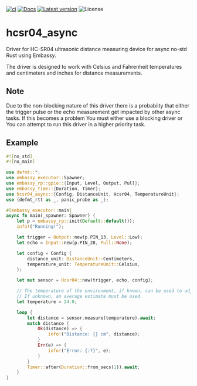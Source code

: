 [![ci](https://github.com/1-rafael-1/hcsr04_async/actions/workflows/rust.yml/badge.svg)](https://github.com/1-rafael-1/hcsr04_async/actions/workflows/rust.yml)
[![Docs](https://docs.rs/hcsr04_async/badge.svg)](https://docs.rs/hcsr04_async/)
[![Latest version](https://img.shields.io/crates/v/hcsr04_async.svg)](https://crates.io/crates/hcsr04_async)
![License](https://img.shields.io/crates/l/hcsr04_async.svg)


# hcsr04_async
Driver for HC-SR04 ultrasonic distance measuring device for async no-std Rust using Embassy.

The driver is designed to work with Celsius and Fahrenheit temperatures and centimeters and inches for distance measurements.

## Note

Due to the non-blocking nature of this driver there is a probabiity that either the trigger pulse or the echo measurement get impacted by other async tasks. If this becomes a problem You must either use a blocking driver or You can attempt to run this driver in a higher priority task.

## Example

```Rust
#![no_std]
#![no_main]

use defmt::*;
use embassy_executor::Spawner;
use embassy_rp::gpio::{Input, Level, Output, Pull};
use embassy_time::{Duration, Timer};
use hcsr04_async::{Config, DistanceUnit, Hcsr04, TemperatureUnit};
use {defmt_rtt as _, panic_probe as _};

#[embassy_executor::main]
async fn main(_spawner: Spawner) {
    let p = embassy_rp::init(Default::default());
    info!("Running!");

    let trigger = Output::new(p.PIN_13, Level::Low);
    let echo = Input::new(p.PIN_28, Pull::None);

    let config = Config {
        distance_unit: DistanceUnit::Centimeters,
        temperature_unit: TemperatureUnit::Celsius,
    };

    let mut sensor = Hcsr04::new(trigger, echo, config);

    // The temperature of the environment, if known, can be used to adjust the speed of sound.
    // If unknown, an average estimate must be used.
    let temperature = 24.0;

    loop {
        let distance = sensor.measure(temperature).await;
        match distance {
            Ok(distance) => {
                info!("Distance: {} cm", distance);
            }
            Err(e) => {
                info!("Error: {:?}", e);
            }
        }
        Timer::after(Duration::from_secs(1)).await;
    }
}
```

